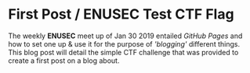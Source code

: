 # First Post / ENUSEC Test CTF Flag

The weekly **ENUSEC** meet up of Jan 30 2019 entailed *GitHub Pages* and how to set one up & use it for the purpose of *'blogging'* different things.
This blog post will detail the simple CTF challenge that was provided to create a first post on a blog about.
